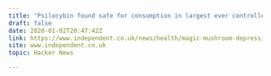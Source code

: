 ```yaml
---
title: "Psilocybin found safe for consumption in largest ever controlled study"
draft: false
date: 2020-01-02T20:47:42Z
link: https://www.independent.co.uk/news/health/magic-mushroom-depression-psilocybin-trials-kcl-mental-health-addiction-a9251451.html?utm_medium=RSS&utm_source=hune
site: www.independent.co.uk
topic: Hacker News  

---
```

